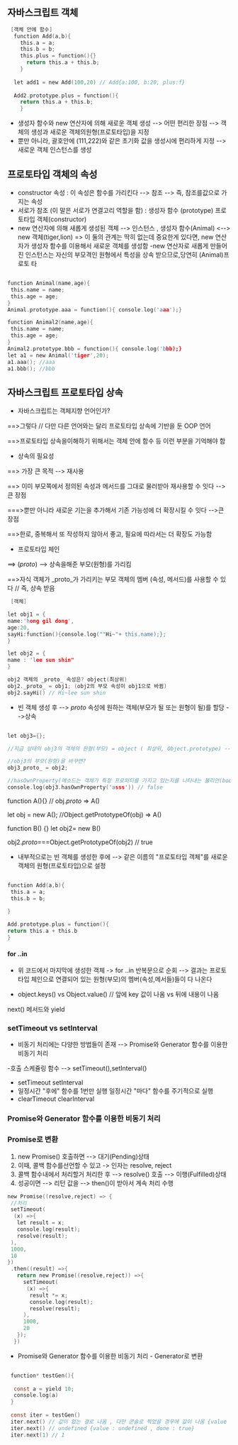 ## 자바스크립트 객체

```C
 [객체 안에 함수]
  function Add(a,b){
    this.a = a;
    this.b = b;
    this.plus = function(){}
      return this.a + this.b;    
    }
    
  let add1 = new Add(100,20) // Add{a:100, b:20, plus:f}
  
  Add2.prototype.plus = function(){
    return this.a + this.b;
    }
```
- 생성자 함수와 new 연산자에 의해 새로운 객체 생성 --> 어떤 편리한 장점 --> 객체의 생성과 새로운 객체의원형(프로토타입)을 지정
- 뿐만 아니라, 괄호안에 (111,222)와 같은 초기화 값을 생성시에 편리하게 지정 --> 새로운 객체 인스턴스를 생성

## 프로토타입 객체의 속성

- constructor 속성 : 이 속성은 함수를 가리킨다 --> 참조 --> 즉, 참조를값으로 가지는 속성
- 서로가 참조 (이 말은 서로가 연결고리 역할을 함) : 생성자 함수 (prototype) 프로토타입 객체(constructor)
- new 연산자에 의해 새롭게 생성된 객체 --> 인스턴스 , 생성자 함수(Animal) <--> new 객체(tiger,lion) 
  => 이 둘의 관계는 딱히 없는데 중요한게 있다면, new 연산자가 생성자 함수를 이용해서 새로운 객체를 생성함
-new 연산자로 새롭게 만들어진 인스턴스는 자신의 부모격인 원형에서 특성을 상속 받으므로,당연히 (Animal)프로토 타

```C

function Animal(name,age){
 this.name = name;
 this.age = age;
}
Animal.prototype.aaa = function(){ console.log('aaa');}

function Animal2(name,age){
 this.name = name;
 this.age = age;
}
Animal2.prototype.bbb = function(){ console.log('bbb);}                                                                                                                   
let a1 = new Animal('tiger',20);
a1.aaa(); //aaa
a1.bbb(); //bbb

```

## 자바스크립트 프로토타입 상속

- 자바스크립트는 객체지향 언어인가?

==>그렇다 // 다만 다른 언어와는 달리 프로토타입 상속에 기반을 둔 OOP 언어

==>프로토타입 상속을이해하기 위해서는 객체 안에 함수 등 이런 부분을 기억해야 함

- 상속의 필요성

==> 가장 큰 목적 --> 재사용

==> 이미 부모쪽에서 정의된 속성과 메서드를 그대로 물러받아 재사용할 수 잇다 -->큰 장점

===>뿐만 아니라 새로운 기는을 추가해서 기존 가능성에 더 확장시킬 수 잇다 -->큰 장점

==>한로, 중복해서 또 작성하지 않아서 좋고, 필요에 따라서는 더 확장도 가능함

- 프로토타입 체인

==> (_proto_) --> 상속을해준 부모(원형)를 가리킴

==>자식 객체가 _proto_가 가리키는 부모 객체의 멤버 (속성, 메서드)를 사용할 수 있다 // 즉, 상속 받음


```C
 [객체]

let obj1 = {
name:'hong gil dong',
age:20,
sayHi:function(){console.log(""Hi~"+ this.name);};
}

let obj2 = {
name : 'lee sun shin"
}

obj2 객체의 _proto_ 속성은? object(최상위)
obj2._proto_ = obj1; (obj2의 부모 속성이 obj1으로 바뀜)
obj2.sayHi() // Hi~lee sun shin

```


- 빈 객체 생성 후 --> _proto_ 속성에 원하는 객체(부모가 될 또는 원형이 될)를 할당 -->상속

```C

let obj3={};

//지금 상태의 obj3의 객체의 원형(부모) = object ( 최상위, Object.prototype) --> null

//obj3의 부모(원형)을 바꾸면?
obj3_proto_ = obj2;

//hasOwnProperty(메소드는 객체가 특정 프로퍼티를 가지고 있는지를 나타내는 불리언(boolean) 값을 반환)
console.log(obj3.hasOwnProperty('asss')) // false

```

function A(){} // obj._proto_ => A()

let obj = new A();  //Object.getPrototypeOf(obj) => A()

function B() {}
let obj2= new B()

obj2._proto_===Object.getPrototypeOf(obj2) // true

- 내부적으로는 빈 객체를 생성한 후에 --> 같은 이름의 "프로토타입 객체"를 새로운 객체의 원형(프로토타입)으로 설정

```C

function Add(a,b){
 this.a = a;
 this.b = b;
 
}

Add.prototype.plus = function(){
return this.a + this.b
}
```

#### for ..in
- 위 코드에서 마지막에 생성한 객체 -> for ..in 반복문으로 순회 --> 결과는 프로토 타입 체인으로 연결되어 있는 원형(부모)의 멤버(속성,메서들)들이 다 나온다

- object.keys() vs Object.value() // 앞에 key 값이 나옴 vs 뒤에 내용이 나옴

next() 메서드와 yield

### setTimeout vs setInterval

- 비동기 처리에는 다양한 방법들이 존재 --> Promise와 Generator 함수를 이용한 비동기 처리

-호출 스케쥴링 함수 --> setTimeout(),setInterval()
- setTimeout                           setInterval
- 일정시간 "후에" 함수를 1번만 실행       일정시간 "마다" 함수를 주기적으로 실행
- clearTimeout                          clearInterval

### Promise와 Generator 함수를 이용한 비동기 처리

### Promise로 변환
1. new Promise() 호출하면 --> 대기(Pending)상태
2. 이때, 콜백 함수를선언할 수 있고 -> 인자는 resolve, reject
3. 콜백 함수내에서 처리할거 처리한 후 --> resolve() 호출 --> 이행(Fulfilled)상태
4. 성공이면 --> 리턴 값을 --> then()이 받아서 계속 처리 수행

```C
new Promise((resolve,reject) => {
 //처리
 setTimeout(
  (x) =>{
   let result = x;
   console.log(result);
   resolve(result);
 ),
 1000,
 10
})
 .then((result) =>{
   return new Promise((resolve,reject)) =>{
     setTimeout(
      (x) =>{
       result *= x;
       console.log(result);
       resolve(result);
     ),
     1000,
     20
   });
  })
```

- Promise와 Generator 함수를 이용한 비동기 처리 - Generator로 변환

```C

 function* testGen(){
 
  const a = yield 10;
  console.log(a)
 }
 
 const iter = testGen()
 iter.next() // 값이 없는 걸로 나옴 , 다만 콘솔로 찍었을 경우에 값이 나옴 {value : 10 , done: false}
 iter.next() // undefined {value : undefined , done : true}
 iter.next(1) // 1
 
 ```
 
